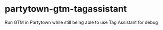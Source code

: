 # partytown-gtm-tagassistant
Run GTM in Partytown while still being able to use Tag Assistant for debug
